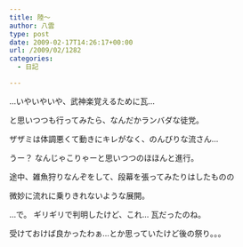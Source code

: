 ```yaml
---
title: 陸～
author: 八雲
type: post
date: 2009-02-17T14:26:17+00:00
url: /2009/02/1282
categories:
  - 日記

---
```

…いやいやいや、武神楽覚えるために瓦…
  
と思いつつも行ってみたら、なんだかランバダな徒党。

ザザミは体調悪くて動きにキレがなく、のんびりな流さん…
  
うー？ なんじゃこりゃーと思いつつのほほんと進行。

途中、雑魚狩りなんぞをして、段幕を張ってみたりはしたものの
  
微妙に流れに乗りきれないような展開。

…で。 ギリギリで判明したけど、これ… 瓦だったのね。
  
受けておけば良かったわぁ…とか思っていたけど後の祭り。。。